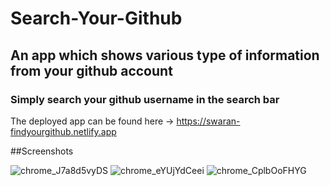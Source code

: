# Search-Your-Github

## An app which shows various type of information from your github account 
### Simply search your github username in the search bar 

The deployed app can be found here -> https://swaran-findyourgithub.netlify.app

##Screenshots 

![chrome_J7a8d5vyDS](https://user-images.githubusercontent.com/59581142/220232365-f364b5bf-b87c-44c4-b266-6811aadab0f3.png)
![chrome_eYUjYdCeei](https://user-images.githubusercontent.com/59581142/220232387-29b144b9-85b1-4807-8c7f-ea4c6f284f1c.png)
![chrome_CplbOoFHYG](https://user-images.githubusercontent.com/59581142/220232399-ad474c6f-050a-49ee-a0f3-f81a781acf67.png)
